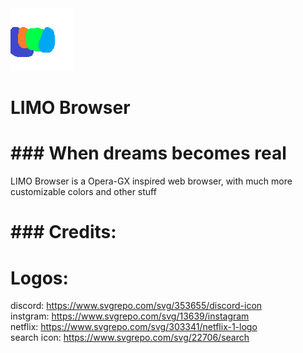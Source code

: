 <img src="./src/assets/limoblogo.png">

# LIMO Browser

# ### When dreams becomes real

LIMO Browser is a Opera-GX inspired web browser, with much more customizable colors and other stuff

# ### Credits:
Logos:
=====
discord: https://www.svgrepo.com/svg/353655/discord-icon <br>
instgram: https://www.svgrepo.com/svg/13639/instagram <br>
netflix: https://www.svgrepo.com/svg/303341/netflix-1-logo <br>
search icon: https://www.svgrepo.com/svg/22706/search
